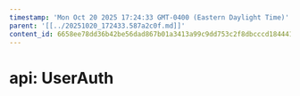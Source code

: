 ```yaml
---
timestamp: 'Mon Oct 20 2025 17:24:33 GMT-0400 (Eastern Daylight Time)'
parent: '[[../20251020_172433.587a2c0f.md]]'
content_id: 6658ee78dd36b42be56dad867b01a3413a99c9dd753c2f8dbcccd18444130bb2
---
```


# api: UserAuth
